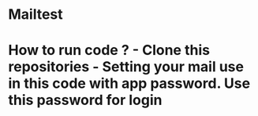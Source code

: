 # Mailtest
<h1>How to run code ?
    <t>
    -  Clone this repositories
    -  Setting your mail use in this code with app password. Use this password for login
    </t>
</h1>
